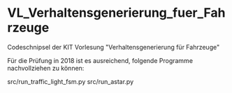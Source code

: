 # VL_Verhaltensgenerierung_fuer_Fahrzeuge
Codeschnipsel der KIT Vorlesung "Verhaltensgenerierung für Fahrzeuge"

Für die Prüfung in 2018 ist es ausreichend, folgende Programme nachvollziehen zu können:

src/run_traffic_light_fsm.py
src/run_astar.py

